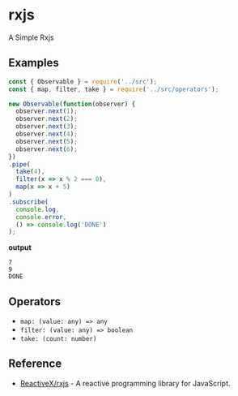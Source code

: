 rxjs
====
A Simple Rxjs

## Examples
```js
const { Observable } = require('../src');
const { map, filter, take } = require('../src/operators');

new Observable(function(observer) {
  observer.next(1);
  observer.next(2);
  observer.next(3);
  observer.next(4);
  observer.next(5);
  observer.next(6);
})
.pipe(
  take(4),
  filter(x => x % 2 === 0),
  map(x => x + 5)
)
.subscribe(
  console.log, 
  console.error, 
  () => console.log('DONE')
);
```

**output**
```
7
9
DONE
```

## Operators
- `map: (value: any) => any`
- `filter: (value: any) => boolean`
- `take: (count: number)`

## Reference
- [ReactiveX/rxjs](https://github.com/ReactiveX/rxjs) - A reactive programming library for JavaScript.